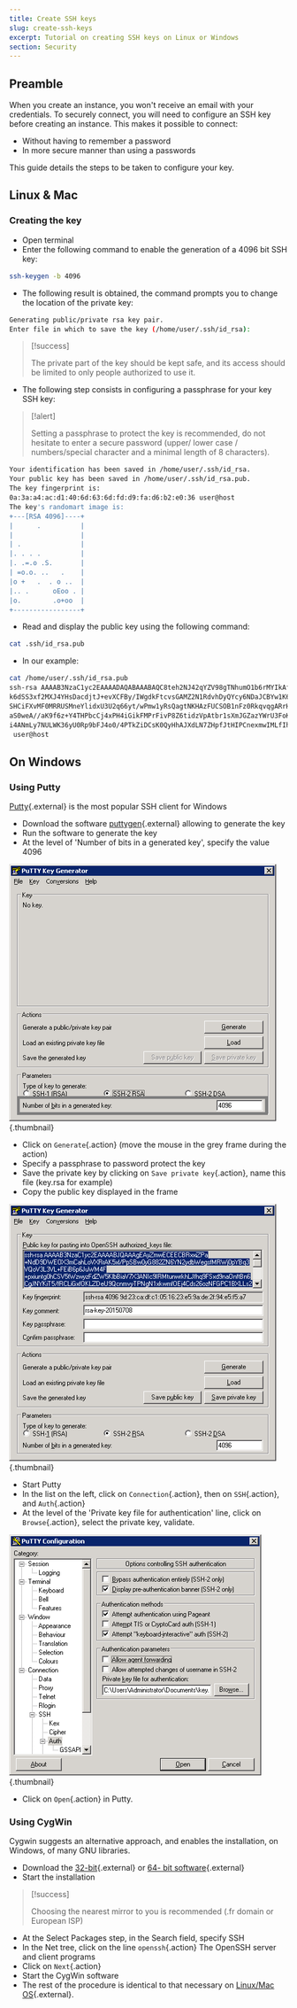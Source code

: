 ```yaml
---
title: Create SSH keys
slug: create-ssh-keys
excerpt: Tutorial on creating SSH keys on Linux or Windows
section: Security
---
```



## Preamble
When you create an instance, you won't receive an email with your credentials. To securely connect, you will need to configure an SSH key before creating an instance. This makes it possible to connect:

- Without having to remember a password
- In more secure manner than using a passwords

This guide details the steps to be taken to configure your key.


## Linux &amp; Mac

### Creating the key
<a name="CLESSHLINUX"></a>
- Open  terminal
- Enter the following command to enable the generation of a 4096 bit SSH key:

```bash
ssh-keygen -b 4096
```

- The following result is obtained, the command prompts you to change the location of the private key:

```bash
Generating public/private rsa key pair.
Enter file in which to save the key (/home/user/.ssh/id_rsa):
```



> [!success]
>
> The private part of the key should be kept safe, and its access
> should be limited to only people authorized to use it.
> 

- The following step consists in configuring a passphrase for your key SSH key:


> [!alert]
>
> Setting a passphrase to protect the key is recommended,
> do not hesitate to enter a secure password (upper/ lower case /
> numbers/special character and a minimal length of 8 characters).
> 


```bash
Your identification has been saved in /home/user/.ssh/id_rsa.
Your public key has been saved in /home/user/.ssh/id_rsa.pub.
The key fingerprint is:
0a:3a:a4:ac:d1:40:6d:63:6d:fd:d9:fa:d6:b2:e0:36 user@host
The key's randomart image is:
+---[RSA 4096]----+
|      .          |
|                 |
| .               |
|. . . .          |
|. .=.o .S.       |
| =o.o. ..   .    |
|o +   .  . o ..  |
|.. .      oEoo . |
|o.        .o+oo  |
+-----------------+
```

- Read and display the public key using the following command:

```bash
cat .ssh/id_rsa.pub
```

- In our example:

```bash
cat /home/user/.ssh/id_rsa.pub
ssh-rsa AAAAB3NzaC1yc2EAAAADAQABAAABAQC8teh2NJ42qYZV98gTNhumO1b6rMYIkAfRVazl
k6dSS3xf2MXJ4YHsDacdjtJ+evXCFBy/IWgdkFtcvsGAMZ2N1RdvhDyQYcy6NDaJCBYw1K6Gv5fJ
SHCiFXvMF0MRRUSMneYlidxU3U2q66yt/wPmw1yRsQagtNKHAzFUCSOB1nFz0RkqvqgARrHTY0bd
aS0weA//aK9f6z+Y4THPbcCj4xPH4iGikFMPrFivP8Z6tidzVpAtbr1sXmJGZazYWrU3FoK2a1sF
i4ANmLy7NULWK36yU0Rp9bFJ4o0/4PTkZiDCsK0QyHhAJXdLN7ZHpfJtHIPCnexmwIMLfIhCWhO5
 user@host
```



## On Windows

### Using Putty
[Putty](https://www.chiark.greenend.org.uk/~sgtatham/putty/){.external} is the most popular SSH client for Windows

- Download the software [puttygen](https://the.earth.li/~sgtatham/putty/latest/w64/puttygen.exe){.external} allowing to generate the key
- Run the software to generate the key
- At the level of 'Number of bits in a generated key', specify the value 4096

![public-cloud](images/3777.png){.thumbnail}

- Click on `Generate`{.action} (move the mouse in the grey frame during the action)
- Specify a passphrase to password protect the key
- Save the private key by clicking on `Save private key`{.action}, name this file (key.rsa for example)
- Copy the public key displayed in the frame

![public-cloud](images/3778.png){.thumbnail}

- Start Putty
- In the list on the left, click on `Connection`{.action}, then on `SSH`{.action}, and `Auth`{.action}
- At the level of the 'Private key file for authentication' line, click on `Browse`{.action}, select the private key, validate.

![public-cloud](images/3779.png){.thumbnail}

- Click on `Open`{.action} in Putty.


### Using CygWin
Cygwin suggests an alternative approach, and enables the installation, on Windows, of many GNU libraries.

- Download the [32-bit](https://www.cygwin.com/setup-x86.exe){.external} or [64-
bit software](https://www.cygwin.com/setup-x86_64.exe){.external}
- Start the installation


> [!success]
>
> Choosing the nearest mirror to you is recommended
> (.fr domain or European ISP)
> 

- At the Select Packages step, in the Search field, specify SSH
- In the Net tree, click on the line `openssh`{.action} The OpenSSH server and client programs
- Click on `Next`{.action}
- Start the CygWin software
- The rest of the procedure is identical to that necessary on [Linux/Mac OS](#CLESSHLINUX){.external}.